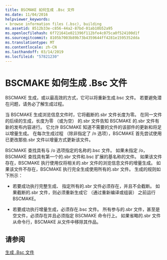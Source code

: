 ```yaml
---
title: BSCMAKE 如何生成 .Bsc 文件
ms.date: 11/04/2016
helpviewer_keywords:
- browse information files (.bsc), building
ms.assetid: 8512b33e-c856-44a2-87bd-01ab10b52a95
ms.openlocfilehash: 6f721641e021396f112bfe4c075ca0f524100d1f
ms.sourcegitcommit: 8105b7003b89b73b4359644ff4281e1595352dda
ms.translationtype: MT
ms.contentlocale: zh-CN
ms.lasthandoff: 03/14/2019
ms.locfileid: "57821230"
---
```

# <a name="how-bscmake-builds-a-bsc-file"></a>BSCMAKE 如何生成 .Bsc 文件

BSCMAKE 生成，或以最高效的方式，它可以将重新生成.bsc 文件。 若要避免潜在问题，请务必了解生成过程。

当 BSCMAKE 生成浏览信息文件时，它将截断的.sbr 文件长度为零。 在同一文件的后续的生成，长度为零 （或为空） 的.sbr 文件告知 BSCMAKE 的.sbr 文件有新的发布内容进行。 它允许 BSCMAKE 知道不需要的文件的该部件的更新和将足以增量生成。 在每次生成过程 （除非指定了 /n 选项），BSCMAKE 首先尝试使用已更改那些.sbr 文件以增量方式更新该文件。

BSCMAKE 查找具有与 /o 选项指定的名称的.bsc 文件。 如果未指定 /o，BSCMAKE 查找具有第一个的.sbr 文件和.bsc 扩展的基名称的文件。 如果该文件存在，BSCMAKE 执行使用仅将相关的.sbr 文件的浏览信息文件的增量生成。 如果该文件不存在，BSCMAKE 执行完全生成使用所有的.sbr 文件。 生成的规则如下所示：

- 若要成功执行完整生成、 指定所有的.sbr 文件必须存在，并且不会截断。 如果截断的.sbr 文件，则必须重新生成它 （通过重新编译或组装） 之前运行 BSCMAKE。

- 若要成功执行增量生成，必须存在.bsc 文件。 所有参与的.sbr 文件，甚至是空文件，必须存在并且必须指定 BSCMAKE 命令行上。 如果省略的.sbr 文件从命令行，BSCMAKE 从文件中移除其作品。

## <a name="see-also"></a>请参阅

[生成 .Bsc 文件](building-a-dot-bsc-file.md)
